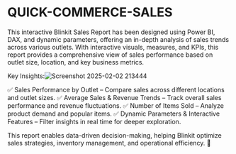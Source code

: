 # QUICK-COMMERCE-SALES
This interactive Blinkit Sales Report has been designed using Power BI, DAX, and dynamic parameters, offering an in-depth analysis of sales trends across various outlets. With interactive visuals, measures, and KPIs, this report provides a comprehensive view of sales performance based on outlet size, location, and key business metrics.

Key Insights:![Screenshot 2025-02-02 213444](https://github.com/user-attachments/assets/694e000e-ada5-484c-90a1-380036ee7425)

✅ Sales Performance by Outlet – Compare sales across different locations and outlet sizes.
✅ Average Sales & Revenue Trends – Track overall sales performance and revenue fluctuations.
✅ Number of Items Sold – Analyze product demand and popular items.
✅ Dynamic Parameters & Interactive Features – Filter insights in real time for deeper exploration.

This report enables data-driven decision-making, helping Blinkit optimize sales strategies, inventory management, and operational efficiency. 🚀
